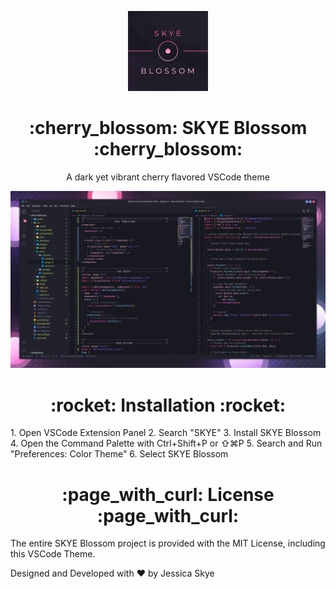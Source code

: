 <p align="center" width="128px">
  <img src="./assets/icon.png" />
</p>

<h1 align="center">:cherry_blossom: SKYE Blossom :cherry_blossom:</h1>
<p align="center">A dark yet vibrant cherry flavored VSCode theme</p>
<img src="./assets/preview.png" />

<h1 align="center">:rocket: Installation :rocket:</h1>
1. Open VSCode Extension Panel
2. Search "SKYE"
3. Install SKYE Blossom
4. Open the Command Palette with Ctrl+Shift+P or ⇧⌘P
5. Search and Run "Preferences: Color Theme"
6. Select SKYE Blossom

<h1 align="center">:page_with_curl: License :page_with_curl:</h1>
The entire SKYE Blossom project is provided with the MIT License, including this VSCode Theme.

Designed and Developed with :heart: by Jessica Skye

